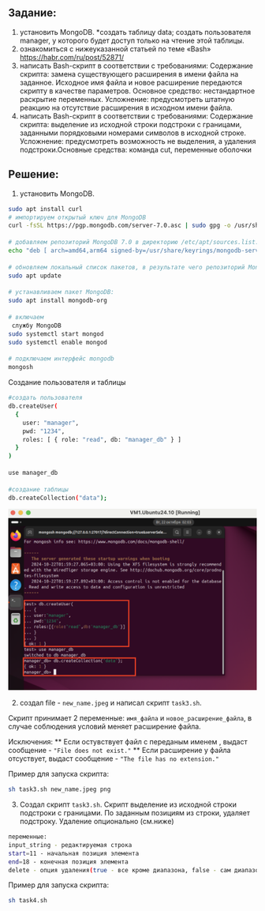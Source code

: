 ## Задание:
1. установить MongoDB.
*создать таблицу data; создать пользователя manager, у которого будет доступ
только на чтение этой таблицы.
2. ознакомиться с нижеуказанной статьей по теме «Bash»
https://habr.com/ru/post/52871/
3. написать Bash-скрипт в соответствии с требованиями:
Содержание скрипта: замена существующего расширения в имени файла на
заданное. Исходное имя файла и новое расширение передаются скрипту в
качестве параметров. Основное средство: нестандартное раскрытие
переменных. Усложнение: предусмотреть штатную реакцию на отсутствие
расширения в исходном имени файла.
4. написать Bash-скрипт в соответствии с требованиями:
Содержание скрипта: выделение из исходной строки подстроки с границами,
заданными порядковыми номерами символов в исходной строке. Усложнение:
предусмотреть возможность не выделения, а удаления подстроки.Основные
средства: команда cut, переменные оболочки
## Решение:
1. установить MongoDB.
```bash
sudo apt install curl
# импортируем открытый ключ для MongoDB
curl -fsSL https://pgp.mongodb.com/server-7.0.asc | sudo gpg -o /usr/share/keyrings/mongodb-server-7.0.gpg --dearmor

# добавляем репозиторий MongoDB 7.0 в директорию /etc/apt/sources.list.d
echo "deb [ arch=amd64,arm64 signed-by=/usr/share/keyrings/mongodb-server-7.0.gpg ] https://repo.mongodb.org/apt/ubuntu jammy/mongodb-org/7.0 multiverse" | sudo tee /etc/apt/sources.list.d/mongodb-org-7.0.list

# обновляем локальный список пакетов, в результате чего репозиторий MongoDB 7.0 будет добавлен в систему:
sudo apt update

# устанавливаем пакет MongoDB:
sudo apt install mongodb-org

# включаем
 службу MongoDB
sudo systemctl start mongod
sudo systemctl enable mongod

# подключаем интерфейс mongodb
mongosh
```

Создание пользователя и таблицы 
```bash
#создать пользователя
db.createUser(
  {
    user: "manager",
    pwd: "1234",
    roles: [ { role: "read", db: "manager_db" } ]
  }
)

use manager_db

#создание таблицы
db.createCollection("data"); 
```

![alt text](template/image/image1.png)

2. создал file - ``` new_name.jpeg ``` и написал скрипт ``` task3.sh ```. 

Скрипт принимает 2 переменные: ```имя_файла``` и ```новое_расширение_файла```, в случае соблюдения условий меняет расширение файла.

Исключения: 
** Если остувствует файл с переданым именем , выдаст сообщение - ``` "File does not exist." ```
** Если расширение у файла отсуствует, выдаст сообщение - ``` "The file has no extension." ```

Пример для запуска скрипта:
```bash
sh task3.sh new_name.jpeg png
```

3. Создал скрипт ``` task3.sh ```. 
Скрипт выделение из исходной строки подстроки с границами. По заданным позициям из строки, удаляет подстроку. Удаление опционально (см.ниже)

```bash
переменные:
input_string - редактируемая строка
start=11 - начальная позиция элемента
end=18 - конечная позиция элемента
delete - опция удаления(true - все кроме диапазона, false - сам диапазон)
```

Пример для запуска скрипта:
```bash
sh task4.sh
```